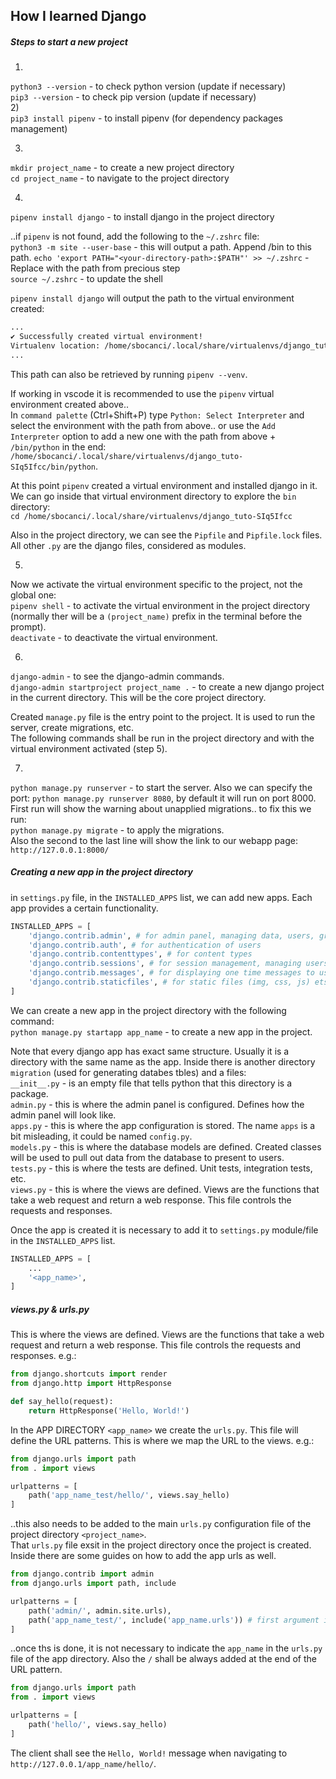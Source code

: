 ## How I learned Django

##### Steps to start a new project
1)  
`python3 --version` - to check python version (update if necessary)   
`pip3 --version` - to check pip version (update if necessary)  
2)  
`pip3 install pipenv` - to install pipenv (for dependency packages management)  

3)  
`mkdir project_name` - to create a new project directory  
`cd project_name` - to navigate to the project directory  

4)  
`pipenv install django` - to install django in the project directory  

..if `pipenv` is not found, add the following to the `~/.zshrc` file:  
`python3 -m site --user-base` - this will output a path. Append /bin to this path.
`echo 'export PATH="<your-directory-path>:$PATH"' >> ~/.zshrc` - Replace <your-directory-path> with the path from precious step  
`source ~/.zshrc` - to update the shell  

`pipenv install django` will output the path to the virtual environment created:  
```bash
...
✔ Successfully created virtual environment!
Virtualenv location: /home/sbocanci/.local/share/virtualenvs/django_tuto-SIq5Ifcc
...
```
This path can also be retrieved by running `pipenv --venv`.  

If working in vscode it is recommended to use the `pipenv` virtual environment created above..  
In `command palette` (Ctrl+Shift+P) type `Python: Select Interpreter` and select the environment with the path from above.. or use the `Add Interpreter` option to add a new one with the path from above + `/bin/python` in the end: `/home/sbocanci/.local/share/virtualenvs/django_tuto-SIq5Ifcc/bin/python`.  

At this point `pipenv` created a virtual environment and installed django in it.  
We can go inside that virtual environment directory to explore the `bin` directory:    
`cd /home/sbocanci/.local/share/virtualenvs/django_tuto-SIq5Ifcc`  

Also in the project directory, we can see the `Pipfile` and `Pipfile.lock` files.  
All other `.py` are the django files, considered as modules.  

5)  
Now we activate the virtual environment specific to the project, not the global one:  
`pipenv shell` - to activate the virtual environment in the project directory (normally ther will be a `(project_name)` prefix in the terminal before the prompt).  
`deactivate` - to deactivate the virtual environment.  

6)  
`django-admin` - to see the django-admin commands.  
`django-admin startproject project_name .` - to create a new django project in the current directory. This will be the core project directory.    

Created `manage.py` file is the entry point to the project. It is used to run the server, create migrations, etc.  
The following commands shall be run in the project directory and with the virtual environment activated (step 5).

7)  
`python manage.py runserver` - to start the server. Also we can specify the port: `python manage.py runserver 8080`, by default it will run on port 8000.    
First run will show the warning about unapplied migrations.. to fix this we run:  
`python manage.py migrate` - to apply the migrations.  
Also the second to the last line will show the link to our webapp page: `http://127.0.0.1:8000/`  

##### Creating a new app in the project directory  

in `settings.py` file, in the `INSTALLED_APPS` list, we can add new apps. Each app provides a certain functionality.    
```python
INSTALLED_APPS = [
	'django.contrib.admin', # for admin panel, managing data, users, groups, etc.
	'django.contrib.auth', # for authentication of users
	'django.contrib.contenttypes', # for content types
	'django.contrib.sessions', # for session management, managing users' data. Not used anymore, can be removed.
	'django.contrib.messages', # for displaying one time messages to users
	'django.contrib.staticfiles', # for static files (img, css, js) ets.
]
```
We can create a new app in the project directory with the following command:  
`python manage.py startapp app_name` - to create a new app in the project.  

Note that every django app has exact same structure. Usually it is a directory with the same name as the app. Inside there is another directory `migration` (used for generating databes tbles) and a files:  
`__init__.py` - is an empty file that tells python that this directory is a package.   
`admin.py` - this is where the admin panel is configured. Defines how the admin panel will look like.     
`apps.py` - this is where the app configuration is stored. The name `apps` is a bit misleading, it could be named `config.py`.  
`models.py` - this is where the database models are defined. Created classes will be used to pull out data from the database to present to users.    
`tests.py` - this is where the tests are defined. Unit tests, integration tests, etc.  
`views.py` - this is where the views are defined. Views are the functions that take a web request and return a web response. This file controls the requests and responses.  

Once the app is created it is necessary to add it to `settings.py` module/file in the `INSTALLED_APPS` list.  
```python
INSTALLED_APPS = [
	...
	'<app_name>',
]
```

##### views.py & urls.py
This is where the views are defined. Views are the functions that take a web request and return a web response. This file controls the requests and responses. e.g.:    
```python
from django.shortcuts import render
from django.http import HttpResponse

def say_hello(request):
	return HttpResponse('Hello, World!')
```

In the APP DIRECTORY `<app_name>` we create the `urls.py`. This file will define the URL patterns. This is where we map the URL to the views. e.g.:  
```python
from django.urls import path
from . import views

urlpatterns = [
	path('app_name_test/hello/', views.say_hello)
]
```  
..this also needs to be added to the main `urls.py` configuration file of the project directory `<project_name>`.  
That `urls.py` file exsit in the project directory once the project is created. Inside there are some guides on how to add the app urls as well.  
```python
from django.contrib import admin
from django.urls import path, include

urlpatterns = [
    path('admin/', admin.site.urls),
	path('app_name_test/', include('app_name.urls')) # first argument is the URL pattern, second is the app urls that shall handle the request 
]
```  
..once ths is done, it is not necessary to indicate the `app_name` in the `urls.py` file of the app directory. Also the `/` shall be always added at the end of the URL pattern.  
```python
from django.urls import path
from . import views

urlpatterns = [
	path('hello/', views.say_hello)
]
```  
The client shall see the `Hello, World!` message when navigating to `http://127.0.0.1/app_name/hello/`.  







